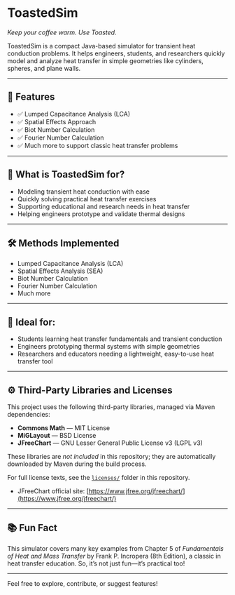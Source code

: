 # ToastedSim

*Keep your coffee warm. Use Toasted.*

ToastedSim is a compact Java-based simulator for transient heat conduction problems. It helps engineers, students, and researchers quickly model and analyze heat transfer in simple geometries like cylinders, spheres, and plane walls.

---

## 🚀 Features

- ✅ Lumped Capacitance Analysis (LCA)
- ✅ Spatial Effects Approach
- ✅ Biot Number Calculation
- ✅ Fourier Number Calculation
- ✅ Much more to support classic heat transfer problems

---

## 📘 What is ToastedSim for?

- Modeling transient heat conduction with ease
- Quickly solving practical heat transfer exercises
- Supporting educational and research needs in heat transfer
- Helping engineers prototype and validate thermal designs

---

## 🛠️ Methods Implemented

- Lumped Capacitance Analysis (LCA)
- Spatial Effects Analysis (SEA)
- Biot Number Calculation
- Fourier Number Calculation
- Much more

---

## 🧠 Ideal for:

- Students learning heat transfer fundamentals and transient conduction
- Engineers prototyping thermal systems with simple geometries
- Researchers and educators needing a lightweight, easy-to-use heat transfer tool

---
## ⚙️ Third-Party Libraries and Licenses

This project uses the following third-party libraries, managed via Maven dependencies:

- **Commons Math** — MIT License
- **MiGLayout** — BSD License
- **JFreeChart** — GNU Lesser General Public License v3 (LGPL v3)

These libraries are *not included* in this repository; they are automatically downloaded by Maven during the build process.

For full license texts, see the [`licenses/`](./licenses) folder in this repository.

- JFreeChart official site: [https://www.jfree.org/jfreechart/](https://www.jfree.org/jfreechart/)

---

## 📚 Fun Fact

This simulator covers many key examples from Chapter 5 of *Fundamentals of Heat and Mass Transfer* by Frank P. Incropera (8th Edition), a classic in heat transfer education. So, it’s not just fun—it’s practical too!

---

Feel free to explore, contribute, or suggest features!
